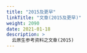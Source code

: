 ```yaml
---
title: "2015及更早"
linkTitle: "文章(2015及更早)"
weight: 2090
date: 2021-01-18
description: >
  云原生参考资料之文章(2015)
---
```




